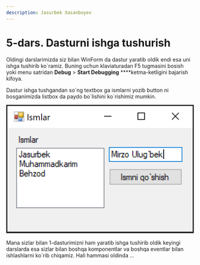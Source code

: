 ```yaml
---
description: Jasurbek Xasanboyev
---
```


# 5-dars. Dasturni ishga tushurish

Oldingi darslarimizda siz bilan WinForm da dastur yaratib oldik endi esa uni ishga tushirib ko\`ramiz. Buning uchun klaviaturadan F5 tugmasini bosish yoki menu satridan **Debug** &gt; **Start Debugging**  ****ketma-ketligini bajarish kifoya.  

Dastur ishga tushgandan so\`ng textbox ga ismlarni yozib button ni bosganimizda listbox da paydo bo\`lishini ko\`rishimiz mumkin.

![](../../.gitbook/assets/image%20%2870%29.png)

Mana sizlar bilan 1-dasturimizni ham yaratib ishga tushirib oldik keyingi darslarda esa sizlar bilan boshqa komponentlar va boshqa eventlar bilan ishlashlarni ko\`rib chiqamiz. Hali hammasi oldinda ...


